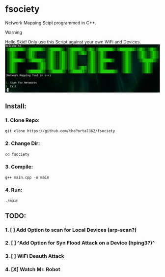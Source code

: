 # fsociety
Network Mapping Scipt programmed in C++.
> [!WARNING]
> Hello Skid! Only use this Script against your own WiFi and Devices.   
![Logo](logo.png)

## Install:
  ### 1. Clone Repo:
    git clone https://github.com/thePortal362/fsociety
  ### 2. Change Dir:
    cd fsociety
  ### 3. Compile:
    g++ main.cpp -o main
  ### 4. Run:
    ./main

## TODO:
  ### 1. [ ] Add Option to scan for Local Devices (arp-scan?)
  ### 2. [ ] ^Add Option for Syn Flood Attack on a Device (hping3?)^
  ### 3. [ ] WiFi Deauth Attack
  ### 4. [X] Watch Mr. Robot
